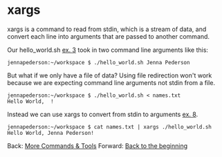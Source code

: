 # xargs

xargs is a command to read from stdin, which is a stream of data, and convert each line into arguments that are passed to another command.

Our hello_world.sh [ex. 3](example3) took in two command line arguments like this:

```
jennapederson:~/workspace $ ./hello_world.sh Jenna Pederson
```

But what if we only have a file of data? Using file redirection won't work because we are expecting command line arguments not stdin from a file.

```
jennapederson:~/workspace $ ./hello_world.sh < names.txt
Hello World,  !
```

Instead we can use xargs to convert from stdin to arguments [ex. 8](example8).

```
jennapederson:~/workspace $ cat names.txt | xargs ./hello_world.sh
Hello World, Jenna Pederson!
```

Back: [More Commands & Tools](17_commands_and_tools.md)
Forward: [Back to the beginning](README.md)
